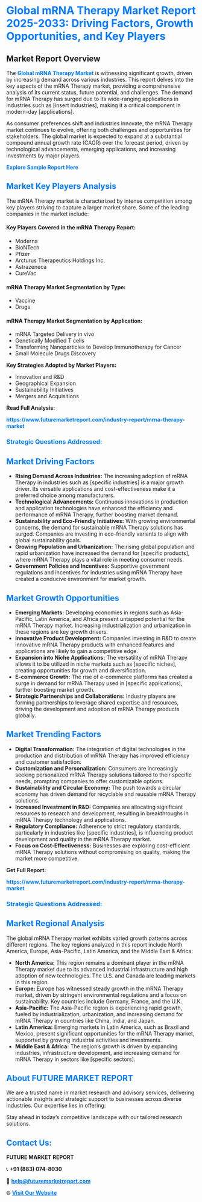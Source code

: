 <h1 style="color: #007BFF;">Global mRNA Therapy Market Report 2025-2033: Driving Factors, Growth Opportunities, and Key Players</h1>

<section id="overview">
<h2>Market Report Overview</h2>
<p>The <a href="https://www.futuremarketreport.com/industry-report/mrna-therapy-market" style="color: #007BFF; text-decoration: none;"><strong>Global mRNA Therapy Market</strong></a> is witnessing significant growth, driven by increasing demand across various industries. This report delves into the key aspects of the mRNA Therapy market, providing a comprehensive analysis of its current status, future potential, and challenges. The demand for mRNA Therapy has surged due to its wide-ranging applications in industries such as [insert industries], making it a critical component in modern-day [applications].</p>
<p>As consumer preferences shift and industries innovate, the mRNA Therapy market continues to evolve, offering both challenges and opportunities for stakeholders. The global market is expected to expand at a substantial compound annual growth rate (CAGR) over the forecast period, driven by technological advancements, emerging applications, and increasing investments by major players.</p>
</section>

<section id="overview">
<p><a href="https://www.futuremarketreport.com/request-sample/reportId=27720" style="color: #007BFF; text-decoration: none;"><strong>Explore Sample Report Here</strong></a></p>
</section>

<section id="key-players">
<h2 style="color: #007BFF;">Market Key Players Analysis</h2>
<p>The mRNA Therapy market is characterized by intense competition among key players striving to capture a larger market share. Some of the leading companies in the market include:</p>
<h4>Key Players Covered in the mRNA Therapy Report:</h4>
<ul><li>Moderna</li><li>BioNTech</li><li>Pfizer</li><li>Arcturus Therapeutics Holdings Inc.</li><li>Astrazeneca</li><li>CureVac</li></ul>
<h4>mRNA Therapy Market Segmentation by Type:</h4>
<ul><li>Vaccine</li><li>Drugs</li></ul>

<h4>mRNA Therapy Market Segmentation by Application:</h4>
<ul><li>mRNA Targeted Delivery in vivo</li><li>Genetically Modified T cells</li><li>Transforming Nanoparticles to Develop Immunotherapy for Cancer</li><li>Small Molecule Drugs Discovery</li></ul>
<p><strong>Key Strategies Adopted by Market Players:</strong></p>
<ul>
<li>Innovation and R&D</li>
<li>Geographical Expansion</li>
<li>Sustainability Initiatives</li>
<li>Mergers and Acquisitions</li>
</ul>
</section>

<section>
<p><strong>Read Full Analysis: </strong></p><a href="https://www.futuremarketreport.com/industry-report/mrna-therapy-market" style="color: #007BFF; text-decoration: none;"><strong>https://www.futuremarketreport.com/industry-report/mrna-therapy-market</strong></a>
<h3 style="color: #007BFF;">Strategic Questions Addressed:</h3>
</section>

<section id="driving-factors">
<h2 style="color: #007BFF;">Market Driving Factors</h2>
<ul>
<li><strong>Rising Demand Across Industries:</strong> The increasing adoption of mRNA Therapy in industries such as [specific industries] is a major growth driver. Its versatile applications and cost-effectiveness make it a preferred choice among manufacturers.</li>
<li><strong>Technological Advancements:</strong> Continuous innovations in production and application technologies have enhanced the efficiency and performance of mRNA Therapy, further boosting market demand.</li>
<li><strong>Sustainability and Eco-Friendly Initiatives:</strong> With growing environmental concerns, the demand for sustainable mRNA Therapy solutions has surged. Companies are investing in eco-friendly variants to align with global sustainability goals.</li>
<li><strong>Growing Population and Urbanization:</strong> The rising global population and rapid urbanization have increased the demand for [specific products], where mRNA Therapy plays a vital role in meeting consumer needs.</li>
<li><strong>Government Policies and Incentives:</strong> Supportive government regulations and incentives for industries using mRNA Therapy have created a conducive environment for market growth.</li>
</ul>
</section>

<section id="growth-opportunities">
<h2 style="color: #007BFF;">Market Growth Opportunities</h2>
<ul>
<li><strong>Emerging Markets:</strong> Developing economies in regions such as Asia-Pacific, Latin America, and Africa present untapped potential for the mRNA Therapy market. Increasing industrialization and urbanization in these regions are key growth drivers.</li>
<li><strong>Innovative Product Development:</strong> Companies investing in R&D to create innovative mRNA Therapy products with enhanced features and applications are likely to gain a competitive edge.</li>
<li><strong>Expansion into Niche Applications:</strong> The versatility of mRNA Therapy allows it to be utilized in niche markets such as [specific niches], creating opportunities for growth and diversification.</li>
<li><strong>E-commerce Growth:</strong> The rise of e-commerce platforms has created a surge in demand for mRNA Therapy used in [specific applications], further boosting market growth.</li>
<li><strong>Strategic Partnerships and Collaborations:</strong> Industry players are forming partnerships to leverage shared expertise and resources, driving the development and adoption of mRNA Therapy products globally.</li>
</ul>
</section>

<section id="trending-factors">
<h2 style="color: #007BFF;">Market Trending Factors</h2>
<ul>
<li><strong>Digital Transformation:</strong> The integration of digital technologies in the production and distribution of mRNA Therapy has improved efficiency and customer satisfaction.</li>
<li><strong>Customization and Personalization:</strong> Consumers are increasingly seeking personalized mRNA Therapy solutions tailored to their specific needs, prompting companies to offer customizable options.</li>
<li><strong>Sustainability and Circular Economy:</strong> The push towards a circular economy has driven demand for recyclable and reusable mRNA Therapy solutions.</li>
<li><strong>Increased Investment in R&D:</strong> Companies are allocating significant resources to research and development, resulting in breakthroughs in mRNA Therapy technology and applications.</li>
<li><strong>Regulatory Compliance:</strong> Adherence to strict regulatory standards, particularly in industries like [specific industries], is influencing product development and quality in the mRNA Therapy market.</li>
<li><strong>Focus on Cost-Effectiveness:</strong> Businesses are exploring cost-efficient mRNA Therapy solutions without compromising on quality, making the market more competitive.</li>
</ul>
</section>

<section>
<p><strong>Get Full Report: </strong></p><a href="https://www.futuremarketreport.com/industry-report/mrna-therapy-market" style="color: #007BFF; text-decoration: none;"><strong>https://www.futuremarketreport.com/industry-report/mrna-therapy-market</strong></a>
<h3 style="color: #007BFF;">Strategic Questions Addressed:</h3>
</section>


<section id="regional-analysis">
<h2 style="color: #007BFF;">Market Regional Analysis</h2>
<p>The global mRNA Therapy market exhibits varied growth patterns across different regions. The key regions analyzed in this report include North America, Europe, Asia-Pacific, Latin America, and the Middle East & Africa:</p>
<ul>
<li><strong>North America:</strong> This region remains a dominant player in the mRNA Therapy market due to its advanced industrial infrastructure and high adoption of new technologies. The U.S. and Canada are leading markets in this region.</li>
<li><strong>Europe:</strong> Europe has witnessed steady growth in the mRNA Therapy market, driven by stringent environmental regulations and a focus on sustainability. Key countries include Germany, France, and the U.K.</li>
<li><strong>Asia-Pacific:</strong> The Asia-Pacific region is experiencing rapid growth, fueled by industrialization, urbanization, and increasing demand for mRNA Therapy in countries like China, India, and Japan.</li>
<li><strong>Latin America:</strong> Emerging markets in Latin America, such as Brazil and Mexico, present significant opportunities for the mRNA Therapy market, supported by growing industrial activities and investments.</li>
<li><strong>Middle East & Africa:</strong> The region’s growth is driven by expanding industries, infrastructure development, and increasing demand for mRNA Therapy in sectors like [specific sectors].</li>
</ul>
</section>

<footer>
<h2 style="color: #007BFF;">About FUTURE MARKET REPORT</h2>
<p>We are a trusted name in market research and advisory services, delivering actionable insights and strategic support to businesses across diverse industries. Our expertise lies in offering:</p>

<p>Stay ahead in today’s competitive landscape with our tailored research solutions.</p>

<h2 style="color: #007BFF;">Contact Us:</h2>
<p><strong>FUTURE MARKET REPORT</strong></p>
<p>📞 <strong>+91 (883) 074-8030</strong></p>
<p>📧 <strong><a href="mailto:help@futuremarketreport.com" style="color: #007BFF;">help@futuremarketreport.com</a></strong></p>
<p>🌐 <strong><a href="https://www.futuremarketreport.com/" style="color: #007BFF;">Visit Our Website</a></strong></p>
</footer>